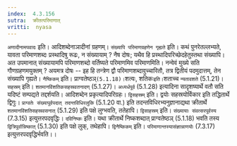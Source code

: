 ```yaml
---
index:  4.3.156
sutra:  क्रीतत्परिमाणात्
vritti:  nyasa
---
```


`अणादीनामपवादः` इति। आदिशब्देनाञादीनां ग्रहणम्। `संख्यापि परिमाणग्रहणेन गृह्यते` इति। कथं पुनरेतल्लभ्यते, यावता परिमाणशब्दः प्रस्थादिषु रूढः, न संख्यायाम् ? नैष दोषः; यथैव हि प्रस्थादिपरिच्छेदहेतुस्तथा संख्यापि। अत उपमानात् संख्यायामपि परिमाणशब्दो वर्तिष्यते परिमाणमिव परिमाणमिति। नन्वेवं मुख्ये सति गौणग्रहणमयुक्तम् ? अयमत्र दोषः -- इह हि तन्त्रेण द्वौ परिमाणशब्दावुच्चारितौ, तत्र द्वितीयं पदमुदात्तम्, तेन संख्यापि गृह्यते। `नैष्किकम्` इति। प्राग्वतेष्ठञ्` (5.1.18)। `शत्यः, शतिकः` इति। `शताच्च `न्यतावशते` (5.1.21)। `सहस्रम्` इति। `शतमानविंशतिकसहस्रवतनादण्` (5.1.27)।
`अध्यर्धपूर्व` (5.1.28) इत्यादिना सादृशष्यार्थे वतौ सति यदिष्टं सम्पद्यते तद्दर्शयति। आदिशब्देन प्रकृत्यादिपरिग्रहः। `द्विसहस्रम्` इति। द्वयोः सहस्रयोर्विकार इति तद्धितार्थे द्विगुः। `प्राग्वतेः संख्यापूर्वपदात् तदन्तविधिरलुकि` (5.1.20 वा.) इति तदन्तविधिरभ्यनुज्ञानाद्यथा क्रीतार्थे `शतमानविंशतिसहस्रवसनात्` (5.1.29) इति पक्षे लुग्भवति, ततेहापि। `द्विसाहस्रम्` इति। `संख्यायाः संवत्सरपूर्वस्य` (7.3.15) इत्युत्तरपदवृद्धिः। `दविनिष्कः` इति। यथा क्रीतार्थे निष्कशब्दात् प्राग्वतेष्ठञ् (5.1.18) भवति तस्य `द्वित्रिपूर्वान्निष्कात्` (5.1.30) इति पक्षे लुक्, तथेहापि। `द्विनैष्किकम्` इति। `परिमाणान्तस्यासंज्ञान्नाणयोः` (7.3.17) इत्युत्तरपदवृद्धिर्भवति।।

